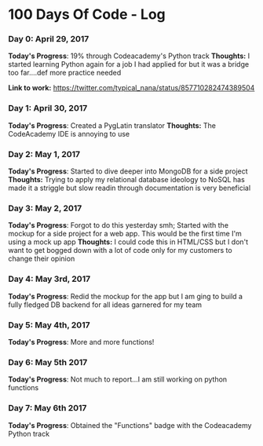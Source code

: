 # 100 Days Of Code - Log

### Day 0: April 29, 2017

**Today's Progress**: 19% through Codeacademy's Python track
**Thoughts:** I started learning Python again for a job I had applied for but it was a bridge too far....def more practice needed

**Link to work:** https://twitter.com/typical_nana/status/857710282474389504

### Day 1: April 30, 2017

**Today's Progress**: Created a PygLatin translator
**Thoughts:** The CodeAcademy IDE is annoying to use

### Day 2: May 1, 2017

**Today's Progress**: Started to dive deeper into MongoDB for a side project
**Thoughts:** Trying to apply my relational database ideology to NoSQL has made it a striggle but slow readin through documentation is very beneficial


### Day 3: May 2, 2017

**Today's Progress**: Forgot to do this yesterday smh; Started with the mockup for a side project for a web app. This would be the first time I'm using a mock up app
**Thoughts:** I could code this in HTML/CSS but I don't want to get bogged down with a lot of code only for my customers to change their opinion

### Day 4: May 3rd, 2017
**Today's Progress**: Redid the mockup for the app but I am ging to build a fully fledged DB backend for all ideas garnered for my team


### Day 5:  May 4th, 2017
**Today's Progress**: More and more functions!

### Day 6: May 5th 2017
**Today's Progress**: Not much to report...I am still working on python functions

### Day 7: May 6th 2017
**Today's Progress**: Obtained the "Functions" badge with the Codeacademy Python track

